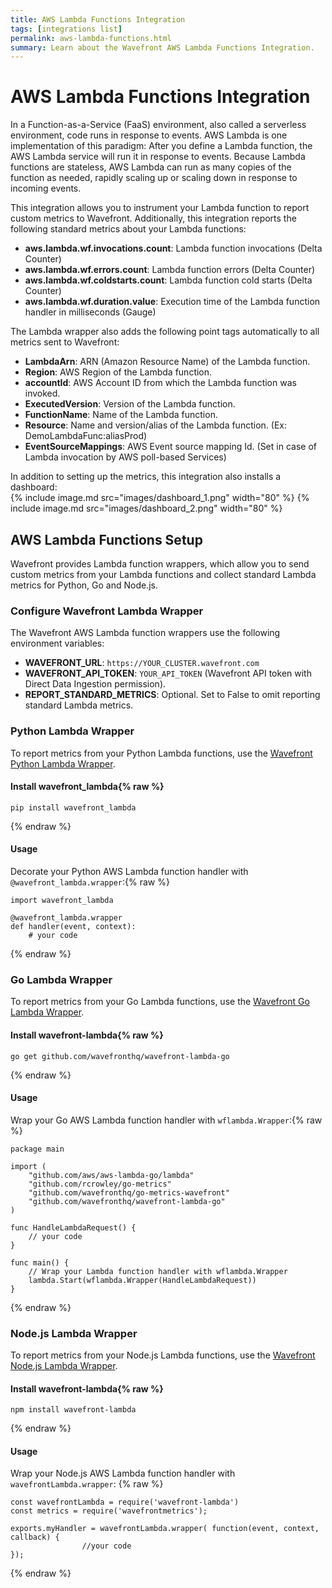 ```yaml
---
title: AWS Lambda Functions Integration
tags: [integrations list]
permalink: aws-lambda-functions.html
summary: Learn about the Wavefront AWS Lambda Functions Integration.
---
```

# AWS Lambda Functions Integration

In a Function-as-a-Service (FaaS) environment, also called a serverless environment, code runs in response to events. AWS Lambda is one implementation of this paradigm: After you define a Lambda function, the AWS Lambda service will run it in response to events. Because Lambda functions are stateless, AWS Lambda can run as many copies of the function as needed, rapidly scaling up or scaling down in response to incoming events.

This integration allows you to instrument your Lambda function to report custom metrics to Wavefront. Additionally, this integration reports the following standard metrics about your Lambda functions:

- **aws.lambda.wf.invocations.count**: Lambda function invocations (Delta Counter)
- **aws.lambda.wf.errors.count**: Lambda function errors (Delta Counter)
- **aws.lambda.wf.coldstarts.count**: Lambda function cold starts (Delta Counter)
- **aws.lambda.wf.duration.value**: Execution time of the Lambda function handler in milliseconds (Gauge)

The Lambda wrapper also adds the following point tags automatically to all metrics sent to Wavefront:
- **LambdaArn**: ARN (Amazon Resource Name) of the Lambda function.
- **Region**: AWS Region of the Lambda function.
- **accountId**: AWS Account ID from which the Lambda function was invoked.
- **ExecutedVersion**: Version of the Lambda function.
- **FunctionName**: Name of the Lambda function.
- **Resource**: Name and version/alias of the Lambda function. (Ex: DemoLambdaFunc:aliasProd)
- **EventSourceMappings**: AWS Event source mapping Id. (Set in case of Lambda invocation by AWS poll-based Services)

In addition to setting up the metrics, this integration also installs a dashboard:  
{% include image.md src="images/dashboard_1.png" width="80" %}
{% include image.md src="images/dashboard_2.png" width="80" %}

## AWS Lambda Functions Setup

Wavefront provides Lambda function wrappers, which allow you to send custom metrics from your Lambda functions and collect standard Lambda metrics for Python, Go and Node.js.

### Configure Wavefront Lambda Wrapper
The Wavefront AWS Lambda function wrappers use the following environment variables:

- **WAVEFRONT_URL**: `https://YOUR_CLUSTER.wavefront.com`
- **WAVEFRONT_API_TOKEN**: `YOUR_API_TOKEN` (Wavefront API token with Direct Data Ingestion permission).
- **REPORT_STANDARD_METRICS**: Optional. Set to False to omit reporting standard Lambda metrics.

### Python Lambda Wrapper
To report metrics from your Python Lambda functions, use the [Wavefront Python Lambda Wrapper](https://github.com/wavefrontHQ/wavefront-lambda-python).

#### Install wavefront_lambda{% raw %}
```
pip install wavefront_lambda
```
{% endraw %}

#### Usage
Decorate your Python AWS Lambda function handler with `@wavefront_lambda.wrapper`:{% raw %}
```
import wavefront_lambda

@wavefront_lambda.wrapper
def handler(event, context):
    # your code
```
{% endraw %}

### Go Lambda Wrapper
To report metrics from your Go Lambda functions, use the [Wavefront Go Lambda Wrapper](https://github.com/wavefrontHQ/wavefront-lambda-go).

#### Install wavefront-lambda{% raw %}
```
go get github.com/wavefronthq/wavefront-lambda-go
```
{% endraw %}

#### Usage
Wrap your Go AWS Lambda function handler with `wflambda.Wrapper`:{% raw %}
```
package main

import (
	"github.com/aws/aws-lambda-go/lambda"
	"github.com/rcrowley/go-metrics"
	"github.com/wavefronthq/go-metrics-wavefront"
	"github.com/wavefronthq/wavefront-lambda-go"
)

func HandleLambdaRequest() {
	// your code
}

func main() {
	// Wrap your Lambda function handler with wflambda.Wrapper
	lambda.Start(wflambda.Wrapper(HandleLambdaRequest))
}
```
{% endraw %}

### Node.js Lambda Wrapper
To report metrics from your Node.js Lambda functions, use the [Wavefront Node.js Lambda Wrapper](https://github.com/wavefrontHQ/wavefront-lambda-nodejs).

#### Install wavefront-lambda{% raw %}
```
npm install wavefront-lambda
```
{% endraw %}

#### Usage
Wrap your Node.js AWS Lambda function handler with `wavefrontLambda.wrapper`:
{% raw %}
```
const wavefrontLambda = require('wavefront-lambda')
const metrics = require('wavefrontmetrics');

exports.myHandler = wavefrontLambda.wrapper( function(event, context, callback) {
                //your code
});
```
{% endraw %}


